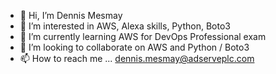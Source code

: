 - 👋 Hi, I’m Dennis Mesmay
- 👀 I’m interested in AWS, Alexa skills, Python, Boto3
- 🌱 I’m currently learning AWS for DevOps Professional exam
- 💞️ I’m looking to collaborate on AWS and Python / Boto3
- 📫 How to reach me ... dennis.mesmay@adserveplc.com

<!---
Dennis-Mesmay-Adserve/Dennis-Mesmay-Adserve is a ✨ special ✨ repository because its `README.md` (this file) appears on your GitHub profile.
You can click the Preview link to take a look at your changes.
--->
